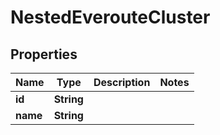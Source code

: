 

# NestedEverouteCluster


## Properties

Name | Type | Description | Notes
------------ | ------------- | ------------- | -------------
**id** | **String** |  | 
**name** | **String** |  | 



